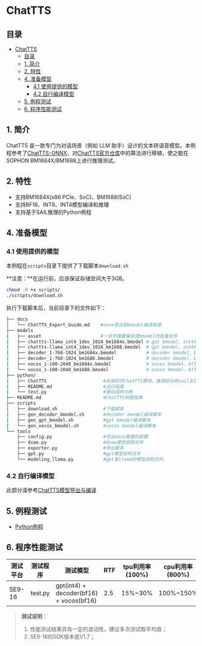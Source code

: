 # ChatTTS

## 目录
- [ChatTTS](#chattts)
  - [目录](#目录)
  - [1. 简介](#1-简介)
  - [2. 特性](#2-特性)
  - [4. 准备模型](#4-准备模型)
    - [4.1 使用提供的模型](#41-使用提供的模型)
    - [4.2 自行编译模型](#42-自行编译模型)
  - [5. 例程测试](#5-例程测试)
  - [6. 程序性能测试](#6-程序性能测试)

## 1. 简介
ChatTTS 是一款专门为对话场景（例如 LLM 助手）设计的文本转语音模型。本例程参考了[ChatTTS-ONNX](https://github.com/ZillaRU/ChatTTS-ONNX)，对[ChatTTS官方仓库](https://github.com/2noise/ChatTTS)中的算法进行移植，使之能在SOPHON BM1684X/BM1688上进行推理测试。


## 2. 特性
* 支持BM1684X(x86 PCIe、SoC)、BM1688(SoC)
* 支持BF16、INT8、INT4模型编译和推理
* 支持基于SAIL推理的Python例程

## 4. 准备模型

### 4.1 使用提供的模型

​本例程在`scripts`目录下提供了下载脚本`download.sh`

**注意：**在运行前，应该保证存储空间大于3GB。

```bash
chmod -R +x scripts/
./scripts/download.sh
```

执行下载脚本后，当前目录下的文件如下：

```bash
├── docs
│   └── ChatTTS_Export_Guide.md    #onnx导出和bmodel编译指南
├── models
|   ├── asset                      #一些不需要编译成bmodel的权重文件
|   ├── chattts-llama_int4_1dev_1024_bm1684x.bmodel # gpt bmodel，int4精度，使用1个device，seq_len=1024，运行在bm1684x。
|   ├── chattts-llama_int4_1dev_1024_bm1688.bmodel  # gpt bmodel，int4精度，使用1个device，seq_len=1024，运行在bm1688。
|   ├── decoder_1-768-1024_bm1684x.bmodel           # decoder bmodel，bf16精度，输入大小为[1,768,1024]，运行在bm1684x
|   ├── decoder_1-768-1024_bm1688.bmodel            # decoder bmodel，bf16精度，输入大小为[1,768,1024]，运行在bm1688
|   ├── vocos_1-100-2048_bm1684x.bmodel             # vocos bmodel，bf16精度，输入大小为[1,100,2048]，运行在bm1684x
|   └── vocos_1-100-2048_bm1688.bmodel              # vocos bmodel，bf16精度，输入大小为[1,100,2048]，运行在bm1684x
├── python/
|   ├── ChatTTS                     #封装好的ChatTTS模块，推理部分用sail实现。
|   ├── README.md                   #运行指南
|   └── test.py                     #模块调用示例
├── README.md                       #ChatTTS例程指南
├── scripts                         
│   ├── download.sh                 #下载脚本
|   ├── gen_decoder_bmodel.sh       #decoder bmodel编译脚本
|   ├── gen_gpt_bmodel.sh           #gpt bmodel编译脚本
|   └── gen_vocos_bmodel.sh         #vocos bmodel编译脚本
└── tools
    ├── config.py                   #导出onnx需要的配置
    ├── dvae.py                     #dvae模型结构文件
    ├── exporter.py                 #导出脚本
    ├── gpt.py                      #gpt模型结构文件
    └── modeling_llama.py           #gpt里llama的模型结构文件。
```


### 4.2 自行编译模型

此部分请参考[ChatTTS模型导出与编译](./docs/ChatTTS_Export_Guide.md)

## 5. 例程测试

- [Python例程](./python/README.md)

## 6. 程序性能测试

|    测试平台   |     测试程序       |           测试模型                     |   RTF  | tpu利用率(100%) | cpu利用率(800%) | 
| -----------  | ----------------  | ---------------------------            | ------ | --------       | --------- |
|     SE9-16   |  test.py         | gpt(int4) + decoder(bf16) + vocos(bf16) |   2.5 | 15%~30%        |  100%~150% |

> **测试说明**：  
> 1. 性能测试结果具有一定的波动性，建议多次测试取平均值；
> 2. SE9-16的SDK版本是V1.7；
